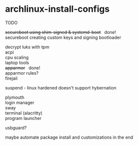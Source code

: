 # archlinux-install-configs

TODO <br/>

~~secureboot using shim-signed & systemd-boot~~ &nbsp; done! <br />
secureboot creating custom keys and signing bootloader <br />

decrypt luks with tpm <br />
acpi <br />
cpu scaling <br />
laptop tools <br />
~~apparmor~~ &nbsp; done! <br />
   apparmor rules? <br />
firejail <br />

suspend - linux hardened doesn't support hybernation <br />

plymouth <br />
login manager <br />
sway <br />
   terminal (alacritty) <br />
   program launcher <br />

usbguard? <br >

maybe automate package install and customizations in the end
